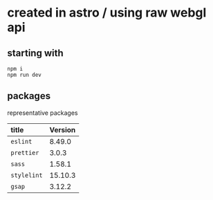 # created in astro / using raw webgl api





## starting with

```
npm i 
npm run dev
```

## packages

representative packages

| title                  | Version                                          |
| :--------------------- | :----------------------------------------------- |
| `eslint`               | 8.49.0                                           |
| `prettier`             | 3.0.3                                            |
| `sass`                 | 1.58.1                                           |
| `stylelint`            | 15.10.3                                          |
| `gsap`                 | 3.12.2                                           |

